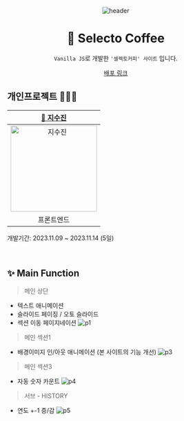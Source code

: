 <div align=center>

![header](https://capsule-render.vercel.app/api?type=waving&color=0:F9E547,50:ffd60a,100:fbec5d&height=200&section=header&text=Selecto-Coffee&fontColor=fff&fontSize=70&fontAlign=50&fontAlignY=40)

# 🧋 Selecto Coffee

`Vanilla JS`로 개발한 `'셀렉토커피' 사이트` 입니다.<br>
<p align="middle"><a href="selecto-app.vercel.app" target="_blank">배포 링크</a></p>

</div>

## 개인프로젝트 👩🏻‍💻
|[🌱 지수진](https://github.com/zisuzin)|
|:---:|
|<a href="https://github.com/zisuzin"> <img src="https://avatars.githubusercontent.com/zisuzin" width=200px alt="지수진"/> </a>|
|프론트엔드|
개발기간: 2023.11.09 ~ 2023.11.14 (5일)

<br>

## ✨ Main Function
> 메인 상단
- 텍스트 애니메이션
- 슬라이드 페이징 / 오토 슬라이드
- 섹션 이동 페이지네이션
![p1](https://github.com/zisuzin/selecto-app/assets/120540018/5f90bfa7-bcaf-49f0-9666-9c0eaf1e45ee)

> 메인 섹션1
- 배경이미지 인/아웃 애니메이션 (본 사이트의 기능 개선)
![p3](https://github.com/zisuzin/selecto-app/assets/120540018/d598fcd1-28de-4c5d-99ce-714b2cce730b)

> 메인 섹션3
- 자동 숫자 카운트
![p4](https://github.com/zisuzin/selecto-app/assets/120540018/0803a327-2e9d-4204-a536-6ad819a7e60d)

> 서브 - HISTORY
- 연도 +-1 증/감
![p5](https://github.com/zisuzin/selecto-app/assets/120540018/4985ed44-c06d-48fe-a6c3-bb7de205a633)

<br>
